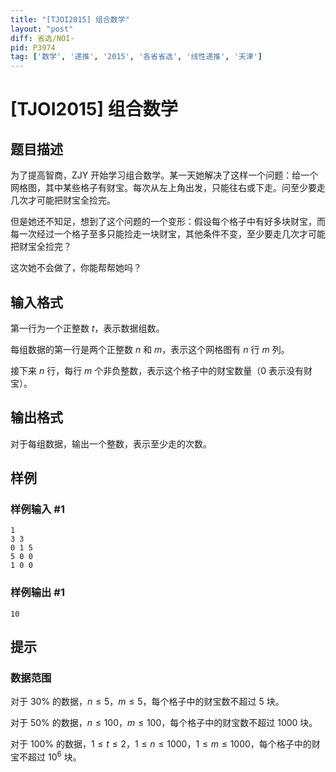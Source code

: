 ```yaml
---
title: "[TJOI2015] 组合数学"
layout: "post"
diff: 省选/NOI-
pid: P3974
tag: ['数学', '递推', '2015', '各省省选', '线性递推', '天津']
---
```

# [TJOI2015] 组合数学
## 题目描述

为了提高智商，ZJY 开始学习组合数学。某一天她解决了这样一个问题：给一个网格图，其中某些格子有财宝。每次从左上角出发，只能往右或下走。问至少要走几次才可能把财宝全捡完。

但是她还不知足，想到了这个问题的一个变形：假设每个格子中有好多块财宝，而每一次经过一个格子至多只能捡走一块财宝，其他条件不变，至少要走几次才可能把财宝全捡完？

这次她不会做了，你能帮帮她吗？
## 输入格式

第一行为一个正整数 $t$，表示数据组数。

每组数据的第一行是两个正整数 $n$ 和 $m$，表示这个网格图有 $n$ 行 $m$ 列。

接下来 $n$ 行，每行 $m$ 个非负整数，表示这个格子中的财宝数量（$0$ 表示没有财宝）。
## 输出格式

对于每组数据，输出一个整数，表示至少走的次数。

## 样例

### 样例输入 #1
```
1
3 3
0 1 5
5 0 0
1 0 0
```
### 样例输出 #1
```
10
```
## 提示

### 数据范围

对于 $30\%$ 的数据，$n \le 5$，$m \le 5$，每个格子中的财宝数不超过 $5$ 块。

对于 $50\%$ 的数据，$n \le 100$，$m \le 100$，每个格子中的财宝数不超过 $1000$ 块。

对于 $100\%$ 的数据，$1\le t\le 2$，$1\le n \le 1000$，$1\le m \le 1000$，每个格子中的财宝不超过 $10^6$ 块。
